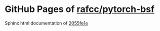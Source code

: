 GitHub Pages of [rafcc/pytorch-bsf](https://github.com/rafcc/pytorch-bsf.git)
===
Sphinx html documentation of [2055fe1e](https://github.com/rafcc/pytorch-bsf/tree/2055fe1ee385b429c88971583ae793551fb36343)
